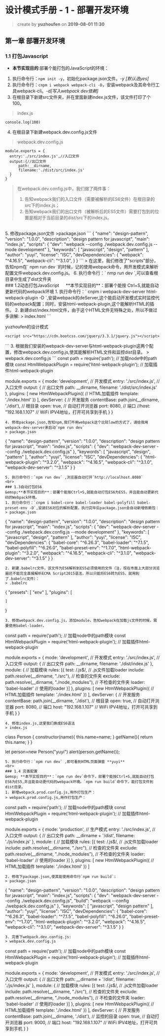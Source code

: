 设计模式手册 - 1 - 部署开发环境
==
> create by **yuzhoufen** on **2019-08-01 11:30**
## 第一章 部署开发环境
### 1.1 打包Javascript
* **本节实现目的**:部署个能打包的JavaScript的环境：
1. 执行命令行：`npm init -y`，初始化package.json文件。*-y [默认选yes]*
2. 执行命令行：`cnpm i webpack webpack-cli -D`，安装webpack及其命令行工具webpack-cli。*-d[写入webpack dev依赖]*
3. 在根目录下新建src文件夹，并在里面新建index.js文件，该文件打印了个100。
> index.js
```
console.log(100)
```
4. 在根目录下新建webpack.dev.config.js文件
> webpack.dev.config.js
```
module.exports = {
  entry:'./src/index.js',//入口文件
  output:{//出口文件
      path:__dirname,
      filename:'./dist/src/index.js'
  }
}
```
> 在webpack.dev.config.js中，我们做了两件事：
> 1. 告知webpack我们的入口文件（需要被解析的ES6文件）在根目录的src下的index.js； 
> 2. 告知webpack我们的出口文件（被解析后的ES5文件）需要打包到的位置是相对于当前目录的dist/src下的index.js。
<br>
5. 修改package.json文件
>package.json
```
{
  "name": "design-pattern",
  "version": "1.0.0",
  "description": "design pattern for javascript",
  "main": "index.js",
  "scripts": {
    "dev": "webpack --config ./webpack.dev.config.js --mode development"
  },
  "keywords": [
    "javascript",
    "design",
    "pattern"
  ],
  "author": "yuyi",
  "license": "ISC",
  "devDependencies": {
    "webpack": "^4.16.5",
    "webpack-cli": "^3.1.0",
  }
}
```
> 在这里，我们修改了"scripts"部分，告知npm在` npm run dev `的时候，记的使用webpack命令，用开发模式来解析配置文件webpack.dev.config.js。
6. 执行命令行：` nmp run dev `,可以查看根目录中生成了dist文件夹
<br>
### 1.2动态打包JavaScript
&emsp; **本节实现目的**：部署个能按 Ctrl+S,就能自动更新代码的webpack环境
1. 执行命令行：` cnpm i webpack-dev-server html-webpack-plugin -D `,安装webpack的deServer,这个能启动开发模式实时监控代码的webpack配置；同时，安装html-webpack-plugin,这个能解析HTML的插件。
2. 新建dist/index.html文件，由于这个HTML文件无特殊之处，所以不做过多讲解:
> index.html
``` 
<!DOCTYPE html>
<html lang="en">
<head>
    <meta charset="UTF-8">
    <meta name="viewport" content="width=device-width,initial-scale=1.0,maximum-scale=1.0,user-scalable=no">
    <meta http-equiv="X-UA-Compatible" content="ie=edge">
    <title>yuzhoufen的设计模式</title>
</head>
<body>
    <p>yuzhoufen的设计模式</p>
    
    <script src="https://cdn.bootcss.com/jquery/3.3.1/jquery.js"></script>
</body>
</html>
```
3. 根据我们安装的webpack-dev-server与html-webpack-plugin这两个配置，修改webpack.dev.config.js,使其能解析HTML文件和监控dist目录。
> webpack.dev.config.js
```
const path = require('path'); // 加载node中的path模块
const HtmlWebpackPlugin = require('html-webpack-plugin'); // 加载插件html-webpack-plugin

module.exports = {
    mode: 'development', // 开发模式
    entry: './src/index.js', // 入口文件
    output: { // 出口文件
        path: __dirname,
        filename: './dist/src/index.js'
    },
    plugins: [ 
        new HtmlWebpackPlugin({ // HTML加载插件
            template: './index.html'
        })
    ],
    devServer: { // 开发服务
        contentBase: path.join(__dirname, './dist'), // 根目录
        open: true, // 自动打开浏览器
        port: 8080, // 端口
        //host: "192.168.1.107" // WiFi IPV4地址，打开可共享到手机
    }
}
```
4. 修改package.json,告知npm,我们不用webpack这个比较low的方式了，请给我用webpack-dev-server来启动`npm run dev`
> package.json
```
{
  "name": "design-pattern",
  "version": "1.0.0",
  "description": "design pattern for javascript",
  "main": "index.js",
  "scripts": {
    "dev": "webpack-dev-server --config ./webpack.dev.config.js"
  },
  "keywords": [
    "javascript",
    "design",
    "pattern"
  ],
  "author": "yuyi",
  "license": "ISC",
  "devDependencies": {
    "html-webpack-plugin": "^3.2.0",
    "webpack": "^4.16.5",
    "webpack-cli": "^3.1.0",
    "webpack-dev-server": "^3.1.5"
  }
}
```
5. 执行命令行：`npm run dev` ,浏览器自动打开`http://localhost.8080`
<br>
### 1.3自动打包ES6
&emsp;**本节实现目的**：部署个能按Ctrl+S,就能自动打包ES6为ES5，并且能自动更新代码的Webpack环境。
1. 执行命令行：`cnpm i babel-core babel-loader babel-polyfill babel-preset-env -D`,安装ES6对应的解析配置，执行完毕后package.json会自动新增依赖包：
> package.json
```
{
  "name": "design-pattern",
  "version": "1.0.0",
  "description": "design pattern for javascript",
  "main": "index.js",
  "scripts": {
    "dev": "webpack-dev-server --config ./webpack.dev.config.js --mode development"
  },
  "keywords": [
    "javascript",
    "design",
    "pattern"
  ],
  "author": "yuyi",
  "license": "ISC",
  "devDependencies": {
    "babel-core": "^6.26.3",
    "babel-loader": "^7.1.5",
    "babel-polyfill": "^6.26.0",
    "babel-preset-env": "^1.7.0",
    "html-webpack-plugin": "^3.2.0",
    "webpack": "^4.16.5",
    "webpack-cli": "^3.1.0",
    "webpack-dev-server": "^3.1.5"
  }
}
``` 
2. 新建.babelrc文件，该文件为ES6解析到ES5必须使用的文件（注，现在市面上大部分浏览器还不能完全直接解析ECMA Script2015语法，所以只能将ES6转为ES5，就用到了.babelrc文件）：
> .babelrc
```
{
    "presets": [
        "env"
    ],
    "plugins": [
        
    ]
}
```
3. 修改webpack.dev.config.js，添加module，告知webpack在加载js文件的时候，需要使用babel-loader。
```
const path = require('path'); // 加载node中的path模块
const HtmlWebpackPlugin = require('html-webpack-plugin'); // 加载插件html-webpack-plugin

module.exports = {
    mode: 'development', // 开发模式
    entry: './src/index.js', // 入口文件
    output: { // 出口文件
        path: __dirname,
        filename: './dist/index.js'
    },
    module: { // 加载模块
        rules: [{ 
            test: /\.js$/, // .js文件加载loader
            include: path.resolve(__dirname, "./src"), // 检查的文件夹
            exclude: path.resolve(__dirname, "./node_modules"), // 不检查的文件夹
            loader: 'babel-loader' // 使用的loader
        }]
    },
    plugins: [ 
        new HtmlWebpackPlugin({ // HTML加载插件
            template: './index.html'
        })
    ],
    devServer: { // 开发服务
        contentBase: path.join(__dirname, './dist'), // 根目录
        open: true, // 自动打开浏览器
        port: 8080, // 端口
        host: "192.168.1.107" // WiFi IPV4地址，打开可共享到手机
    }
}
```
4. 修改index.js,这里我们换成ES6语法
> index.js
```
class Person {
  constructor(name){
    this.name=name;
  }
  getName(){
    return this.name;
  }
}

let person=new Person("yuyi")
alert(person.getName());
```
5. 执行命令行：`npm run dev` ,即可看到HTML页面弹窗 **yuyi**
<br>
### 1.4 完善配置
&emsp; **本节实现目的**：`npm run dev`命令下，部署个能按Ctrl+S,就能自动打包ES6为ES5,并且能自动更代码的webpack环境。`npm run build`命令下，能打包文件到dist目录。
1. 新增webpack.prod.config.js,用作打包生产：
> webpack.prod.config.js,用作打包生产：
```
const path = require('path'); // 加载node中的path模块
const HtmlWebpackPlugin = require('html-webpack-plugin'); // 加载插件html-webpack-plugin

module.exports = {
    mode: 'production', // 生产模式
    entry: './src/index.js', // 入口文件
    output: { // 出口文件
        path: __dirname + '/dist',
        filename: './js/index.js'
    },
    module: { // 加载模块
        rules: [{ 
            test: /\.js$/, // .js文件加载loader
            include: path.resolve(__dirname, "./src"), // 检查的文件夹
            exclude: path.resolve(__dirname, "./node_modules"), // 不检查的文件夹
            loader: 'babel-loader' // 使用的loader
        }]
    },
    plugins: [ 
        new HtmlWebpackPlugin({ // HTML加载插件
            template: './index.html'
        })
    ]
```
2. 修改下package.json,使其能使用命令行`npm run build`:
> package.json
```
{
    "name": "design-pattern",
    "version": "1.0.0",
    "description": "design pattern for javascript",
    "main": "index.js",
    "scripts": {
      "dev": "webpack-dev-server --config ./webpack.dev.config.js",
      "build": "webpack --config ./webpack.dev.config.js"
    },
    "keywords": [
      "javascript",
      "design pattern"
    ],
    "author": "yuyi",
    "license": "ISC",
    "devDependencies": {
      "babel-core": "^6.26.3",
      "babel-loader": "^7.1.5",
      "babel-polyfill": "^6.26.0",
      "babel-preset-env": "^1.7.0",
      "html-webpack-plugin": "^3.2.0",
      "webpack": "^4.16.5",
      "webpack-cli": "^3.1.0",
      "webpack-dev-server": "^3.1.5"
    }
}
```
3. 完善下webpack.dev.config.js:
> webpack.dev.config.js
```
const path = require('path'); // 加载node中的path模块
const HtmlWebpackPlugin = require('html-webpack-plugin'); // 加载插件html-webpack-plugin

module.exports = {
    mode: 'development', // 开发模式
    entry: './src/index.js', // 入口文件
    output: { // 出口文件
        path: __dirname + '/dist',
        filename: './js/index.js'
    },
    module: { // 加载模块
        rules: [{ 
            test: /\.js$/, // .js文件加载loader
            include: path.resolve(__dirname, "./src"), // 检查的文件夹
            exclude: path.resolve(__dirname, "./node_modules"), // 不检查的文件夹
            loader: 'babel-loader' // 使用的loader
        }]
    },
    plugins: [ 
        new HtmlWebpackPlugin({ // HTML加载插件
            template: './index.html'
        })
    ],
    devServer: { // 开发服务
        contentBase: path.join(__dirname, './dist'), // 监控的目录
        open: true, // 自动打开浏览器
        port: 9000, // 端口
        host: "192.168.1.107" // WiFi IPV4地址，打开可共享到手机
    }
}
```